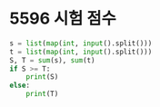 # 5596 시험 점수



```python
s = list(map(int, input().split()))
t = list(map(int, input().split()))
S, T = sum(s), sum(t)
if S >= T:
    print(S)
else:
    print(T)
```

